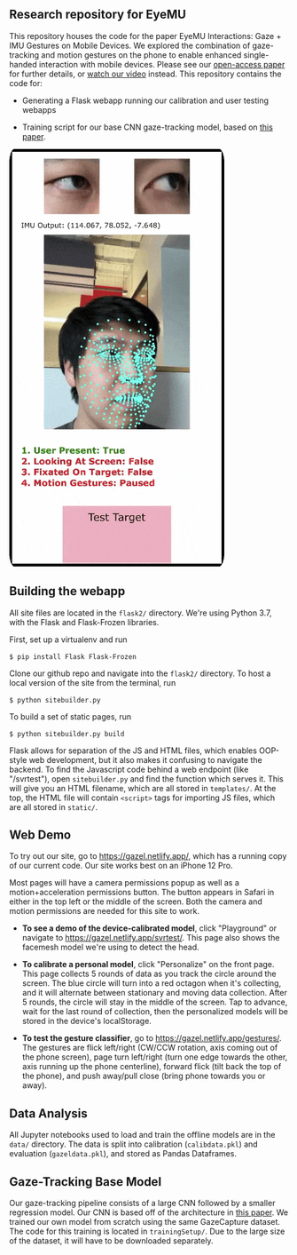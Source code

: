 ## Research repository for EyeMU

This repository houses the code for the paper EyeMU Interactions: Gaze + IMU Gestures on Mobile Devices. We explored the combination of gaze-tracking and motion gestures on the phone to enable enhanced single-handed interaction with mobile devices. Please see our [open-access paper](https://dl.acm.org/doi/abs/10.1145/3462244.3479938) for further details, or [watch our video](https://www.youtube.com/watch?v=-HwcmWRAsaA) instead. This repository contains the code for:

- Generating a Flask webapp running our calibration and user testing webapps

- Training script for our base CNN gaze-tracking model, based on [this paper](https://www.nature.com/articles/s41467-020-18360-5).

![GAZEL](/media/gazel.gif)

## Building the webapp
All site files are located in the `flask2/` directory. We're using Python 3.7, with the Flask and Flask-Frozen libraries. 

First, set up a virtualenv and run 

    $ pip install Flask Flask-Frozen

Clone our github repo and navigate into the `flask2/` directory. 
To host a local version of the site from the terminal, run


    $ python sitebuilder.py


To build a set of static pages, run 

    $ python sitebuilder.py build

Flask allows for separation of the JS and HTML files, which enables OOP-style web development, but it also makes it confusing to navigate the backend. To find the Javascript code behind a web endpoint (like "/svrtest"), open `sitebuilder.py` and find the function which serves it. This will give you an HTML filename, which are all stored in `templates/`. At the top, the HTML file will contain `<script>` tags for importing JS files, which are all stored in `static/`.

## Web Demo
To try out our site, go to https://gazel.netlify.app/, which has a running copy of our current code. Our site works best on an iPhone 12 Pro.

Most pages will have a camera permissions popup as well as a motion+acceleration permissions button. The button appears in Safari in either in the top left or the middle of the screen. Both the camera and motion permissions are needed for this site to work. 

- **To see a demo of the device-calibrated model**, click "Playground" or navigate to https://gazel.netlify.app/svrtest/. This page also shows the facemesh model we're using to detect the head.

- **To calibrate a personal model**, click "Personalize" on the front page. This page collects 5 rounds of data as you track the circle around the screen. The blue circle will turn into a red octagon when it's collecting, and it will alternate between stationary and moving data collection. After 5 rounds, the circle will stay in the middle of the screen. Tap to advance, wait for the last round of collection, then the personalized models will be stored in the device's localStorage. 

- **To test the gesture classifier**, go to https://gazel.netlify.app/gestures/. The gestures are flick left/right (CW/CCW rotation, axis coming out of the phone screen), page turn left/right (turn one edge towards the other, axis running up the phone centerline), forward flick (tilt back the top of the phone), and push away/pull close (bring phone towards you or away).


## Data Analysis 
All Jupyter notebooks used to load and train the offline models are in the `data/` directory. The data is split into calibration (`calibdata.pkl`) and evaluation (`gazeldata.pkl`), and stored as Pandas Dataframes.


## Gaze-Tracking Base Model 
Our gaze-tracking pipeline consists of a large CNN followed by a smaller regression model. Our CNN is based off of the architecture in [this paper](https://www.nature.com/articles/s41467-020-18360-5). We trained our own model from scratch using the same GazeCapture dataset. The code for this training is located in `trainingSetup/`. Due to the large size of the dataset, it will have to be downloaded separately. 


